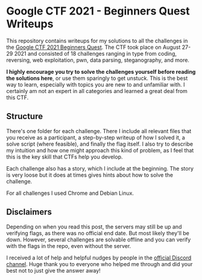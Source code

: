 # Google CTF 2021 - Beginners Quest Writeups

This repository contains writeups for my solutions to all the challenges in the [Google CTF 2021 Beginners Quest](https://capturetheflag.withgoogle.com/beginners-quest). The CTF took place on August 27-29 2021 and consisted of 18 challenges ranging in type from coding, reversing, web exploitation, pwn, data parsing, steganography, and more.

**I highly encourage you try to solve the challenges yourself before reading the solutions here**, or use them sparingly to get unstuck. This is the best way to learn, especially with topics you are new to and unfamiliar with. I certainly am not an expert in all categories and learned a great deal from this CTF.

## Structure

There's one folder for each challenge. There I include all relevant files that you receive as a participant, a step-by-step writeup of how I solved it, a solve script (where feasible), and finally the flag itself. I also try to describe my intuition and how one might approach this kind of problem, as I feel that this is the key skill that CTFs help you develop.

Each challenge also has a story, which I include at the beginning. The story is very loose but it does at times gives hints about how to solve the challenge.

For all challenges I used Chrome and Debian Linux.

## Disclaimers

Depending on when you read this post, the servers may still be up and verifying flags, as there was no official end date. But most likely they'll be down. However, several challenges are solvable offline and you can verify with the flags in the repo, even without the server.

I received a lot of help and helpful nudges by people in the [official Discord channel](https://discord.com/channels/856899439833382935/880198649999683585). Huge thank you to everyone who helped me through and did your best not to just give the answer away!
